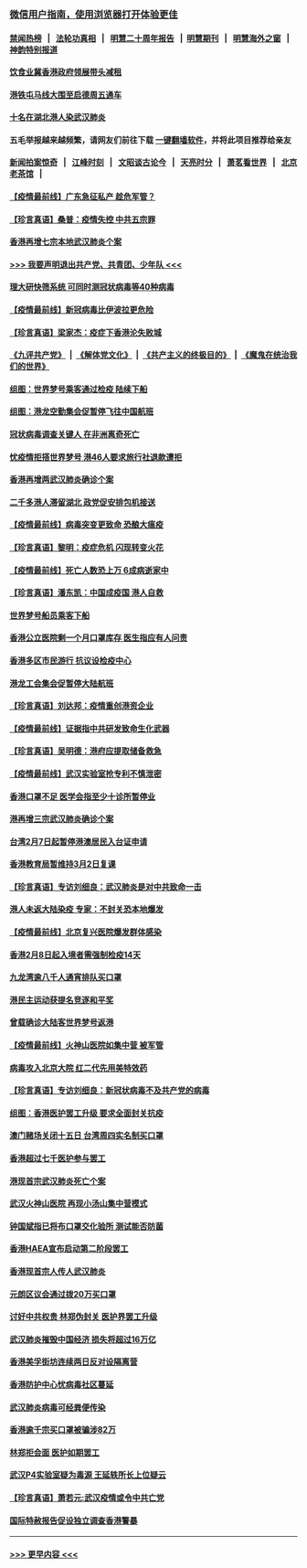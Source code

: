 ### [微信用户指南，使用浏览器打开体验更佳](https://github.com/gfw-breaker/banned-news1/blob/master/indexes/wechat-guide.md?t=0)
#### [禁闻热榜](热点新闻.md?t=0)  &nbsp;&nbsp;|&nbsp;&nbsp; [法轮功真相](https://github.com/gfw-breaker/truth/blob/master/README.md?t=0) &nbsp;&nbsp;|&nbsp;&nbsp; [明慧二十周年报告](https://github.com/gfw-breaker/mh-reports/blob/master/README.md?t=0) &nbsp;&nbsp;|&nbsp;&nbsp;[明慧期刊](https://github.com/gfw-breaker/mh-qikan) &nbsp;&nbsp;|&nbsp;&nbsp; [明慧海外之窗](https://github.com/gfw-breaker/mh-news/blob/master/README.md?t=0) &nbsp;&nbsp;|&nbsp;&nbsp; [神韵特别报道](https://github.com/gfw-breaker/mh-news/blob/master/shenyun.md?t=0)
#### [饮食业冀香港政府领展带头减租](../pages/nsc415/n11864876.md?t=02131802) 
#### [港铁屯马线大围至启德周五通车](../pages/nsc415/n11864842.md?t=02131802) 
#### [十名在湖北港人染武汉肺炎](../pages/nsc415/n11864807.md?t=02131802) 
#### 五毛举报越来越频繁，请网友们前往下载 [一键翻墙软件](https://github.com/gfw-breaker/ssr-accounts)，并将此项目推荐给亲友
#### [新闻拍案惊奇](https://github.com/gfw-breaker/banned-news1/blob/master/pages/link4.md) &nbsp;&nbsp;|&nbsp;&nbsp; [江峰时刻](https://github.com/gfw-breaker/banned-news1/blob/master/pages/link4.md) &nbsp;&nbsp;|&nbsp;&nbsp; [文昭谈古论今](https://github.com/gfw-breaker/banned-news1/blob/master/pages/link4.md) &nbsp;&nbsp;|&nbsp;&nbsp; [天亮时分](https://github.com/gfw-breaker/banned-news1/blob/master/pages/link4.md) &nbsp;&nbsp;|&nbsp;&nbsp; [萧茗看世界](https://github.com/gfw-breaker/banned-news1/blob/master/pages/link4.md) &nbsp;&nbsp;|&nbsp;&nbsp; [北京老茶馆](https://github.com/gfw-breaker/banned-news1/blob/master/pages/link4.md) &nbsp;&nbsp;|&nbsp;&nbsp; 
#### [【疫情最前线】广东急征私产 趁危军管？](../pages/nsc415/n11864205.md?t=02131802) 
#### [【珍言真语】桑普：疫情失控 中共五宗罪](../pages/nsc415/n11864157.md?t=02131802) 
#### [香港再增七宗本地武汉肺炎个案](../pages/nsc415/n11862405.md?t=02131802) 
#### [>>> 我要声明退出共产党、共青团、少年队 <<<](https://github.com/begood0513/goodnews/blob/master/quit/letter.md) 
#### [理大研快筛系统 可同时测冠状病毒等40种病毒](../pages/nsc415/n11862376.md?t=02131802) 
#### [【疫情最前线】新冠病毒比伊波拉更危险](../pages/nsc415/n11862199.md?t=02131802) 
#### [【珍言真语】梁家杰：疫症下香港沦失败城](../pages/nsc415/n11861588.md?t=02131802) 
#### [《九评共产党》](https://github.com/begood0513/9ping.md/blob/master/README.md) &nbsp;|&nbsp; [《解体党文化》](../../../../jtdwh.md/blob/master/README.md)  &nbsp;|&nbsp; [《共产主义的终极目的》](../../../../gczydzjmd.md/blob/master/README.md) &nbsp;|&nbsp; [《魔鬼在统治我们的世界》](../../../../mgztzwmdsj.md/blob/master/README.md) 
#### [组图：世界梦号乘客通过检疫 陆续下船](../pages/nsc415/n11858302.md?t=02131802) 
#### [组图：港龙空勤集会促暂停飞往中国航班](../pages/nsc415/n11858190.md?t=02131802) 
#### [冠状病毒调查关键人 在非洲离奇死亡](../pages/nsc415/n11859798.md?t=02131802) 
#### [忧疫情拒搭世界梦号 港46人要求旅行社退款遭拒](../pages/nsc415/n11859849.md?t=02131802) 
#### [香港再增两武汉肺炎确诊个案](../pages/nsc415/n11859833.md?t=02131802) 
#### [二千多港人滞留湖北 政党促安排包机接送](../pages/nsc415/n11859831.md?t=02131802) 
#### [【疫情最前线】病毒突变更致命 恐酿大瘟疫](../pages/nsc415/n11859604.md?t=02131802) 
#### [【珍言真语】黎明：疫症危机 闪现转变火花](../pages/nsc415/n11859199.md?t=02131802) 
#### [【疫情最前线】死亡人数恐上万 6成病逝家中](../pages/nsc415/n11856687.md?t=02131802) 
#### [【珍言真语】潘东凯：中国成疫国 港人自救](../pages/nsc415/n11856962.md?t=02131802) 
#### [世界梦号船员乘客下船](../pages/nsc415/n11856883.md?t=02131802) 
#### [香港公立医院剩一个月口罩库存 医生指应有人问责](../pages/nsc415/n11856875.md?t=02131802) 
#### [香港多区市民游行 抗议设检疫中心](../pages/nsc415/n11856866.md?t=02131802) 
#### [港龙工会集会促暂停大陆航班](../pages/nsc415/n11856840.md?t=02131802) 
#### [【珍言真语】刘达邦：疫情重创港资企业](../pages/nsc415/n11854274.md?t=02131802) 
#### [【疫情最前线】证据指中共研发致命生化武器](../pages/nsc415/n11853087.md?t=02131802) 
#### [【珍言真语】吴明德：港府应提取储备救急](../pages/nsc415/n11852734.md?t=02131802) 
#### [【疫情最前线】武汉实验室抢专利不慎泄密](../pages/nsc415/n11850310.md?t=02131802) 
#### [香港口罩不足 医学会指至少十诊所暂停业](../pages/nsc415/n11850301.md?t=02131802) 
#### [港再增三宗武汉肺炎确诊个案](../pages/nsc415/n11850328.md?t=02131802) 
#### [台湾2月7日起暂停港澳居民入台证申请](../pages/nsc415/n11850304.md?t=02131802) 
#### [香港教育局暂维持3月2日复课](../pages/nsc415/n11850260.md?t=02131802) 
#### [【珍言真语】专访刘细良：武汉肺炎是对中共致命一击](../pages/nsc415/n11849934.md?t=02131802) 
#### [港人未返大陆染疫 专家：不封关恐本地爆发](../pages/nsc415/n11848021.md?t=02131802) 
#### [【疫情最前线】北京复兴医院爆发群体感染](../pages/nsc415/n11847626.md?t=02131802) 
#### [香港2月8日起入境者需强制检疫14天](../pages/nsc415/n11847658.md?t=02131802) 
#### [九龙湾逾八千人通宵排队买口罩](../pages/nsc415/n11847647.md?t=02131802) 
#### [港民主运动获提名竞逐和平奖](../pages/nsc415/n11847633.md?t=02131802) 
#### [曾载确诊大陆客世界梦号返港](../pages/nsc415/n11847608.md?t=02131802) 
#### [【疫情最前线】火神山医院如集中营 被军管](../pages/nsc415/n11847524.md?t=02131802) 
#### [病毒攻入北京大院 红二代先用美特效药](../pages/nsc415/n11847427.md?t=02131802) 
#### [【珍言真语】专访刘细良：新冠状病毒不及共产党的病毒](../pages/nsc415/n11847164.md?t=02131802) 
#### [组图：香港医护罢工升级 要求全面封关抗疫](../pages/nsc415/n11844107.md?t=02131802) 
#### [澳门赌场关闭十五日 台湾周四实名制买口罩](../pages/nsc415/n11845083.md?t=02131802) 
#### [香港超过七千医护参与罢工](../pages/nsc415/n11845051.md?t=02131802) 
#### [港现首宗武汉肺炎死亡个案](../pages/nsc415/n11844998.md?t=02131802) 
#### [武汉火神山医院 再现小汤山集中营模式](../pages/nsc415/n11844763.md?t=02131802) 
#### [钟国斌指已将布口罩交化验所 测试能否防菌](../pages/nsc415/n11842783.md?t=02131802) 
#### [香港HAEA宣布启动第二阶段罢工](../pages/nsc415/n11842723.md?t=02131802) 
#### [香港现首宗人传人武汉肺炎](../pages/nsc415/n11842766.md?t=02131802) 
#### [元朗区议会通过拨20万买口罩](../pages/nsc415/n11842754.md?t=02131802) 
#### [讨好中共权贵 林郑伪封关 医护界罢工升级](../pages/nsc415/n11842359.md?t=02131802) 
#### [武汉肺炎摧毁中国经济 损失将超过16万亿](../pages/nsc415/n11839723.md?t=02131802) 
#### [香港美孚街坊连续两日反对设隔离营](../pages/nsc415/n11839962.md?t=02131802) 
#### [香港防护中心忧病毒社区蔓延](../pages/nsc415/n11839933.md?t=02131802) 
#### [武汉肺炎病毒可经粪便传染](../pages/nsc415/n11839939.md?t=02131802) 
#### [香港逾千宗买口罩被骗涉82万](../pages/nsc415/n11839914.md?t=02131802) 
#### [林郑拒会面 医护如期罢工](../pages/nsc415/n11839892.md?t=02131802) 
#### [武汉P4实验室疑为毒源 王延轶所长上位疑云](../pages/nsc415/n11835543.md?t=02131802) 
#### [【珍言真语】萧若元:武汉疫情或令中共亡党](../pages/nsc415/n11829394.md?t=02131802) 
#### [国际特赦报告促设独立调查香港警暴](../pages/nsc415/n11833845.md?t=02131802) 

----
#### [ >>> 更早内容 <<< ](../indexes/nsc415-earlier.md)

